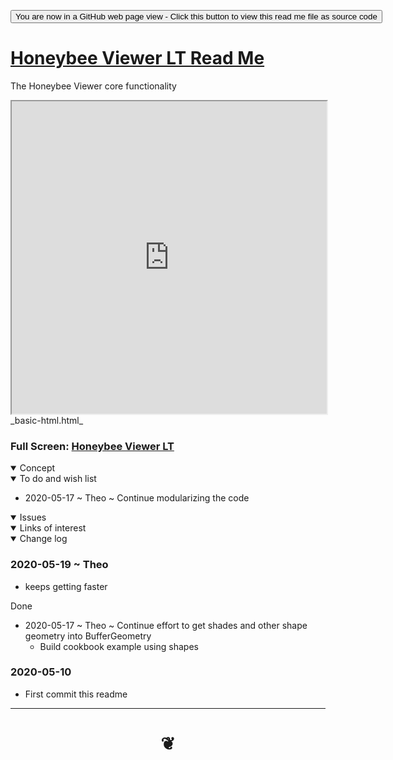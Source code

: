 <span style=display:none; >[You are now in a GitHub source code view - click this link to view Read Me file as a web page]( https://ladybug.tools/honeybee-viewer/viewer-lt/ "View file as a web page." ) </span>

<div><input type=button onclick=window.location.href="https://github.com/ladybug-tools/honeybee-viewer/tree/master/viewer-lt";
value='You are now in a GitHub web page view - Click this button to view this read me file as source code' ></div>


# [Honeybee Viewer LT Read Me]( #README.md )


The Honeybee Viewer core functionality

<iframe src= https://ladybug.tools/honeybee-viewer/viewer-lt/v-2020-05-19/honeybee-viewer-lt.html width=100% height=500px >Iframes are not viewable in GitHub source code view</iframe>
_basic-html.html_

### Full Screen: [Honeybee Viewer LT]( https://ladybug.tools/honeybee-viewer/viewer-lt/ )


<details open >
<summary>Concept</summary>


</details>

<details open >
<summary>To do and wish list </summary>


* 2020-05-17 ~ Theo ~ Continue modularizing the code


</details>

<details open >
<summary>Issues </summary>


</details>


<details open >
<summary>Links of interest</summary>


</details>

<details open >
<summary>Change log </summary>

### 2020-05-19 ~ Theo

* keeps getting faster

Done

* 2020-05-17 ~ Theo ~ Continue effort to get shades and other shape geometry into BufferGeometry
	* Build cookbook example using shapes

### 2020-05-10

* First commit this readme

</details>

***

# <center title="hello!" ><a href=javascript:window.scrollTo(0,0); style=text-decoration:none; > ❦ </a></center>
